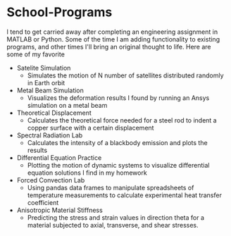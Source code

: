 # School-Programs
I tend to get carried away after completing an engineering assignment in MATLAB or Python. Some of the time I am adding functionality to existing programs, and other times I'll bring an original thought to life. Here are some of my favorite
* Satelite Simulation
   * Simulates the motion of N number of satellites distributed randomly in Earth orbit
* Metal Beam Simulation
   * Visualizes the deformation results I found by running an Ansys simulation on a metal beam
* Theoretical Displacement
   * Calculates the theoretical force needed for a steel rod to indent a copper surface with a certain displacement
 * Spectral Radiation Lab
   * Calculates the intensity of a blackbody emission and plots the results
 * Differential Equation Practice
   * Plotting the motion of dynamic systems to visualize differential equation solutions I find in my homework
 * Forced Convection Lab
   * Using pandas data frames to manipulate spreadsheets of temperature measurements to calculate experimental heat transfer coefficient
 * Anisotropic Material Stiffness
   * Predicting the stress and strain values in direction theta for a material subjected to axial, transverse, and shear stresses.
